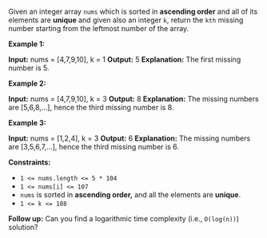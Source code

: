 Given an integer array `nums` which is sorted in **ascending order** and all of its elements are **unique** and given also an integer `k`, return the `kth` missing number starting from the leftmost number of the array.

**Example 1:**

**Input:** nums = \[4,7,9,10\], k = 1
**Output:** 5
**Explanation:** The first missing number is 5.

**Example 2:**

**Input:** nums = \[4,7,9,10\], k = 3
**Output:** 8
**Explanation:** The missing numbers are \[5,6,8,...\], hence the third missing number is 8.

**Example 3:**

**Input:** nums = \[1,2,4\], k = 3
**Output:** 6
**Explanation:** The missing numbers are \[3,5,6,7,...\], hence the third missing number is 6.

**Constraints:**

*   `1 <= nums.length <= 5 * 104`
*   `1 <= nums[i] <= 107`
*   `nums` is sorted in **ascending order,** and all the elements are **unique**.
*   `1 <= k <= 108`

**Follow up:** Can you find a logarithmic time complexity (i.e., `O(log(n))`) solution?
